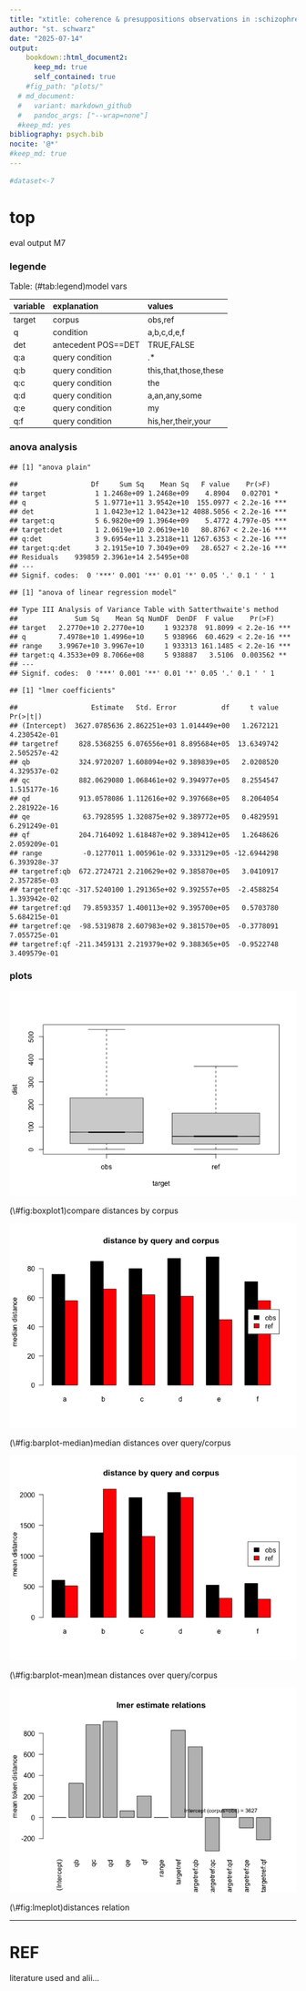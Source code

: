 ```yaml
---
title: "xtitle: coherence & presuppositions observations in :schizophrenia: threads"
author: "st. schwarz"
date: "2025-07-14"
output: 
    bookdown::html_document2:
      keep_md: true
      self_contained: true
    #fig_path: "plots/"
  # md_document:
  #   variant: markdown_github
  #   pandoc_args: ["--wrap=none"]
  #keep_md: yes
bibliography: psych.bib
nocite: '@*'
#keep_md: true
---
```




<style type="text/css">
table {
  width: 100% !important;
}
</style>


```r
#dataset<-7
```



# top
eval output M7

### legende

Table: (\#tab:legend)model vars

|variable |explanation         |values                |
|:--------|:-------------------|:---------------------|
|target   |corpus              |obs,ref               |
|q        |condition           |a,b,c,d,e,f           |
|det      |antecedent POS==DET |TRUE,FALSE            |
|q:a      |query condition     |.*                    |
|q:b      |query condition     |this,that,those,these |
|q:c      |query condition     |the                   |
|q:d      |query condition     |a,an,any,some         |
|q:e      |query condition     |my                    |
|q:f      |query condition     |his,her,their,your    |
### anova analysis

```
## [1] "anova plain"
```

```
##                  Df     Sum Sq    Mean Sq   F value    Pr(>F)    
## target            1 1.2468e+09 1.2468e+09    4.8904   0.02701 *  
## q                 5 1.9771e+11 3.9542e+10  155.0977 < 2.2e-16 ***
## det               1 1.0423e+12 1.0423e+12 4088.5056 < 2.2e-16 ***
## target:q          5 6.9820e+09 1.3964e+09    5.4772 4.797e-05 ***
## target:det        1 2.0619e+10 2.0619e+10   80.8767 < 2.2e-16 ***
## q:det             3 9.6954e+11 3.2318e+11 1267.6353 < 2.2e-16 ***
## target:q:det      3 2.1915e+10 7.3049e+09   28.6527 < 2.2e-16 ***
## Residuals    939859 2.3961e+14 2.5495e+08                        
## ---
## Signif. codes:  0 '***' 0.001 '**' 0.01 '*' 0.05 '.' 0.1 ' ' 1
```

```
## [1] "anova of linear regression model"
```

```
## Type III Analysis of Variance Table with Satterthwaite's method
##              Sum Sq    Mean Sq NumDF  DenDF  F value    Pr(>F)    
## target   2.2770e+10 2.2770e+10     1 932378  91.8099 < 2.2e-16 ***
## q        7.4978e+10 1.4996e+10     5 938966  60.4629 < 2.2e-16 ***
## range    3.9967e+10 3.9967e+10     1 933313 161.1485 < 2.2e-16 ***
## target:q 4.3533e+09 8.7066e+08     5 938887   3.5106  0.003562 ** 
## ---
## Signif. codes:  0 '***' 0.001 '**' 0.01 '*' 0.05 '.' 0.1 ' ' 1
```

```
## [1] "lmer coefficients"
```

```
##                  Estimate   Std. Error           df     t value     Pr(>|t|)
## (Intercept)  3627.0785636 2.862251e+03 1.014449e+00   1.2672121 4.230542e-01
## targetref     828.5368255 6.076556e+01 8.895684e+05  13.6349742 2.505257e-42
## qb            324.9720207 1.608094e+02 9.389839e+05   2.0208520 4.329537e-02
## qc            882.0629080 1.068461e+02 9.394977e+05   8.2554547 1.515177e-16
## qd            913.0578086 1.112616e+02 9.397668e+05   8.2064054 2.281922e-16
## qe             63.7928595 1.320875e+02 9.389772e+05   0.4829591 6.291249e-01
## qf            204.7164092 1.618487e+02 9.389412e+05   1.2648626 2.059209e-01
## range          -0.1277011 1.005961e-02 9.333129e+05 -12.6944298 6.393928e-37
## targetref:qb  672.2724721 2.210629e+02 9.385870e+05   3.0410917 2.357285e-03
## targetref:qc -317.5240100 1.291365e+02 9.392557e+05  -2.4588254 1.393942e-02
## targetref:qd   79.8593357 1.400113e+02 9.395700e+05   0.5703780 5.684215e-01
## targetref:qe  -98.5319878 2.607983e+02 9.381570e+05  -0.3778091 7.055725e-01
## targetref:qf -211.3459131 2.219379e+02 9.388365e+05  -0.9522748 3.409579e-01
```
### plots
<div class="figure">
<img src="poster-ext_files/figure-html/boxplot1-1.png" alt="compare distances by corpus"  />
<p class="caption">(\#fig:boxplot1)compare distances by corpus</p>
</div>

<div class="figure">
<img src="poster-ext_files/figure-html/barplot-median-1.png" alt="median distances over query/corpus"  />
<p class="caption">(\#fig:barplot-median)median distances over query/corpus</p>
</div>

<div class="figure">
<img src="poster-ext_files/figure-html/barplot-mean-1.png" alt="mean distances over query/corpus"  />
<p class="caption">(\#fig:barplot-mean)mean distances over query/corpus</p>
</div>

<div class="figure">
<img src="poster-ext_files/figure-html/lmeplot-1.png" alt="distances relation"  />
<p class="caption">(\#fig:lmeplot)distances relation</p>
</div>

-----

# REF
literature used and alii...   


